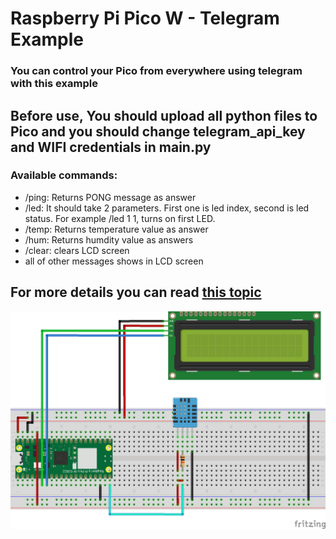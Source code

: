 # Raspberry Pi Pico W - Telegram Example

### You can control your Pico from everywhere using telegram with this example

## Before use, You should upload all python files to Pico and you should change telegram_api_key and WIFI credentials in main.py

### Available commands:
* /ping: Returns PONG message as answer
* /led: It should take 2 parameters. First one is led index, second is led status. For example /led 1 1, turns on first LED. 
* /temp: Returns temperature value as answer
* /hum: Returns humdity value as answers
* /clear: clears LCD screen
* all of other messages shows in LCD screen

## For more details you can read <a href="#">this topic</a>

<img src="./images/pico-w-telegram_bb.png"></img>